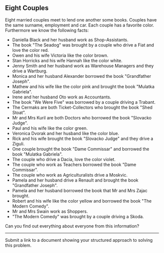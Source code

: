 ## Eight Couples

Eight married couples meet to lend one another some books. Couples have the same surname, employment and car. Each couple has a favorite color. Furthermore we know the following facts:

* Daniella Black and her husband work as Shop-Assistants.
* The book "The Seadog" was brought by a couple who drive a Fiat and love the color red.
* Owen and his wife Victoria like the color brown.
* Stan Horricks and his wife Hannah like the color white.
* Jenny Smith and her husband work as Warehouse Managers and they drive a Wartburg.
* Monica and her husband Alexander borrowed the book "Grandfather Joseph".
* Mathew and his wife like the color pink and brought the book "Mulatka Gabriela".
* Irene and her husband Oto work as Accountants.
* The book "We Were Five" was borrowed by a couple driving a Trabant.
* The Cermaks are both Ticket-Collectors who brought the book "Shed Stoat".
* Mr and Mrs Kuril are both Doctors who borrowed the book "Slovacko Judge".
* Paul and his wife like the color green.
* Veronica Dvorak and her husband like the color blue.
* Rick and his wife brought the book "Slovacko Judge" and they drive a Ziguli.
* One couple brought the book "Dame Commissar" and borrowed the book "Mulatka Gabriela".
* The couple who drive a Dacia, love the color violet.
* The couple who work as Teachers borrowed the book "Dame Commissar".
* The couple who work as Agriculturalists drive a Moskvic.
* Pamela and her husband drive a Renault and brought the book "Grandfather Joseph".
* Pamela and her husband borrowed the book that Mr and Mrs Zajac brought.
* Robert and his wife like the color yellow and borrowed the book "The Modern Comedy".
* Mr and Mrs Swain work as Shoppers.
* "The Modern Comedy" was brought by a couple driving a Skoda.

Can you find out everything about everyone from this information?

---

Submit a link to a document showing your structured approach to solving this problem.
